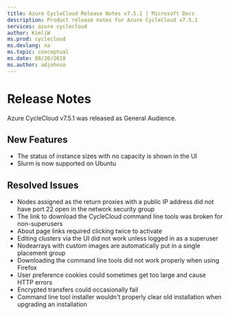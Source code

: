 ```yaml
---
title: Azure CycleCloud Release Notes v7.5.1 | Microsoft Docs
description: Product release notes for Azure CycleCloud v7.5.1
services: azure cyclecloud
author: KimliW
ms.prod: cyclecloud
ms.devlang: na
ms.topic: conceptual
ms.date: 08/20/2018
ms.author: adjohnso
---
```


# Release Notes

Azure CycleCloud v7.5.1 was released as General Audience.

## New Features

* The status of instance sizes with no capacity is shown in the UI
* Slurm is now supported on Ubuntu

## Resolved Issues

* Nodes assigned as the return proxies with a public IP address did not have port 22 open in the network security group
* The link to download the CycleCloud command line tools was broken for non-superusers
* About page links required clicking twice to activate
* Editing clusters via the UI did not work unless logged in as a superuser
* Nodearrays with custom images are automatically put in a single placement group
* Downloading the command line tools did not work properly when using Firefox
* User preference cookies could sometimes get too large and cause HTTP errors
* Encrypted transfers could occasionally fail
* Command line tool installer wouldn't properly clear old installation when upgrading an installation
